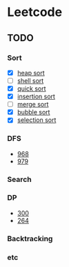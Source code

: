 # Leetcode

## TODO

### Sort

- [x] [heap sort](sort/headp_sort.py)
- [ ] [shell sort](sort/a_shell_sort.py)
- [x] [quick sort](sort/quick_sort.py)
- [x] [insertion sort](sort/insertion_sort.py)
- [ ] [merge sort](sort/a_merge_sort.py)
- [x] [bubble sort](sort/bubble_sort.py)
- [x] [selection sort](sort/selection_sort.py)

### DFS

  * [968](968.binary-tree-cameras.py)
  * [979](979.distribute-coins-in-binary-tree.py)

### Search

### DP

  * [300](300.longest-increasing-subsequence.py)
  * [264](264.ugly-number-ii.py)

### Backtracking

### etc